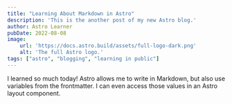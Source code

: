 ```yaml
---
title: "Learning About Markdown in Astro"
description: 'This is the another post of my new Astro blog.'
author: Astro Learner
pubDate: 2022-08-08
image:
    url: 'https://docs.astro.build/assets/full-logo-dark.png'
    alt: 'The full Astro logo.'
tags: ["astro", "blogging", "learning in public"]
---
```

I learned so much today! Astro allows me to write in Markdown, but also use variables from the frontmatter. I can even access those values in an Astro layout component.